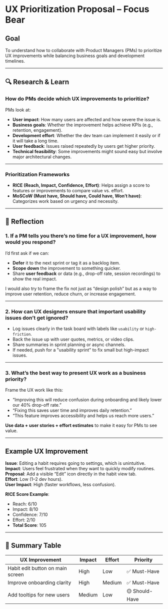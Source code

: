 # UX Prioritization Proposal – Focus Bear

## Goal

To understand how to collaborate with Product Managers (PMs) to prioritize UX improvements while balancing business goals and development timelines.

---

## 🔍 Research & Learn

### How do PMs decide which UX improvements to prioritize?

PMs look at:
- **User impact**: How many users are affected and how severe the issue is.
- **Business goals**: Whether the improvement helps achieve KPIs (e.g., retention, engagement).
- **Development effort**: Whether the dev team can implement it easily or if it will take a long time.
- **User feedback**: Issues raised repeatedly by users get higher priority.
- **Technical feasibility**: Some improvements might sound easy but involve major architectural changes.

---

###  Prioritization Frameworks

- **RICE (Reach, Impact, Confidence, Effort)**: Helps assign a score to features or improvements to compare value vs. effort.
- **MoSCoW (Must have, Should have, Could have, Won’t have)**: Categorizes work based on urgency and necessity.

---

## 📝 Reflection

### 1. If a PM tells you there’s no time for a UX improvement, how would you respond?

I’d first ask if we can:
- **Defer** it to the next sprint or tag it as a backlog item.
- **Scope down** the improvement to something quicker.
- Share **user feedback** or data (e.g., drop-off rate, session recordings) to show the real impact.

I would also try to frame the fix not just as “design polish” but as a way to improve user retention, reduce churn, or increase engagement.

---

### 2. How can UX designers ensure that important usability issues don’t get ignored?

- Log issues clearly in the task board with labels like `usability` or `high-friction`.
- Back the issue up with user quotes, metrics, or video clips.
- Share summaries in sprint planning or async channels.
- If needed, push for a "usability sprint" to fix small but high-impact issues.

---

### 3. What’s the best way to present UX work as a business priority?

Frame the UX work like this:
- “Improving this will reduce confusion during onboarding and likely lower our 40% drop-off rate.”
- “Fixing this saves user time and improves daily retention.”
- “This feature improves accessibility and helps us reach more users.”

**Use data + user stories + effort estimates** to make it easy for PMs to see value.

---

##  Example UX Improvement

**Issue**: Editing a habit requires going to settings, which is unintuitive.  
**Impact**: Users feel frustrated when they want to quickly modify routines.  
**Proposal**: Add a visible “Edit” icon directly in the habit view tab.  
**Effort**: Low (1–2 dev hours).  
**User Impact**: High (faster workflows, less confusion).

**RICE Score Example**:
- Reach: 6/10  
- Impact: 8/10  
- Confidence: 7/10  
- Effort: 2/10  
- **Total Score**: 105

---

## 📌 Summary Table

| UX Improvement | Impact | Effort | Priority |
|----------------|--------|--------|----------|
| Habit edit button on main screen | High | Low | ✅ Must-Have |
| Improve onboarding clarity | High | Medium | ✅ Must-Have |
| Add tooltips for new users | Medium | Low | 🟡 Should-Have |

